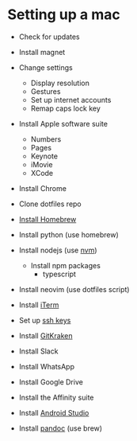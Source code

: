 # Setting up a mac

 - Check for updates
 - Install magnet
 - Change settings
   + Display resolution
   + Gestures
   + Set up internet accounts
   + Remap caps lock key
 - Install Apple software suite
   + Numbers
   + Pages
   + Keynote
   + iMovie
   + XCode
 - Install Chrome
 - Clone dotfiles repo
 - [Install Homebrew][homebrew]
 - Install python (use homebrew)
 - Install nodejs (use [nvm][nvm])
   + Install npm packages
     * typescript
 - Install neovim (use dotfiles script)
 - Install [iTerm][iterm]
 - Set up [ssh keys][github-ssh]
 - Install [GitKraken][gitkraken]
 - Install Slack
 - Install WhatsApp
 - Install Google Drive
 - Install the Affinity suite

 - Install [Android Studio][android-studio]
 - Install [pandoc][pandoc] (use brew)

[android-studio]: https://developer.android.com/studio/
[github-ssh]: https://help.github.com/articles/connecting-to-github-with-ssh/
[gitkraken]: https://www.gitkraken.com
[homebrew]: https://brew.sh
[iterm]: https://www.iterm2.com
[nvm]: https://github.com/creationix/nvm
[pandoc]: https://pandoc.org/installing.html#macos
